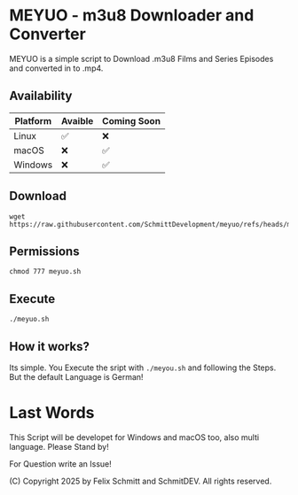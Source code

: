 # MEYUO - m3u8 Downloader and Converter

MEYUO is a simple script to Download .m3u8 Films and Series Episodes and converted in to .mp4.




## Availability

|       Platform         |Avaible                          |Coming Soon                         |
|----------------|-------------------------------|-----------------------------|
|Linux|   ✅  												 |						❌            	 |
|macOS          |   ❌            							 |            ✅               |
|Windows          |  ❌                           |         ✅                 |


## Download

    wget https://raw.githubusercontent.com/SchmittDevelopment/meyuo/refs/heads/main/meyuo.sh

## Permissions

    chmod 777 meyuo.sh

## Execute

    ./meyuo.sh

## How it works?

Its simple. You Execute the sript with `./meyou.sh` and following the Steps.
But the default Language is German!


# Last Words

This Script will be developet for Windows and macOS too, also multi language.
Please Stand by!

For Question write an Issue!


(C) Copyright 2025 by Felix Schmitt and SchmitDEV. All rights reserved.


